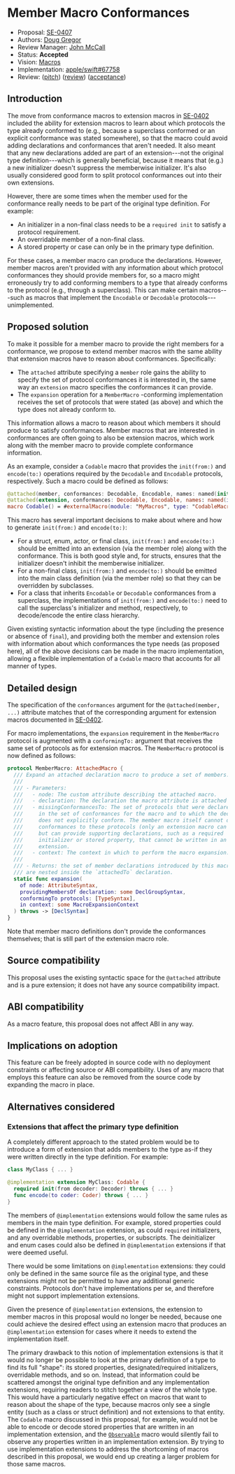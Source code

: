# Member Macro Conformances

* Proposal: [SE-0407](0407-member-macro-conformances.md)
* Authors: [Doug Gregor](https://github.com/DougGregor)
* Review Manager: [John McCall](https://github.com/rjmccall)
* Status: **Accepted**
* Vision: [Macros](https://github.com/apple/swift-evolution/blob/main/visions/macros.md)
* Implementation: [apple/swift#67758](https://github.com/apple/swift/pull/67758)
* Review: ([pitch](https://forums.swift.org/t/pitch-member-macros-that-know-what-conformances-are-missing/66590)) ([review](https://forums.swift.org/t/se-0407-member-macro-conformances/66951)) ([acceptance](https://forums.swift.org/t/accepted-se-0407-member-macro-conformances/67345))

## Introduction

The move from conformance macros to extension macros in [SE-0402](https://github.com/apple/swift-evolution/blob/main/proposals/0402-extension-macros.md) included the ability for extension macros to learn about which protocols the type already conformed to (e.g., because a superclass conformed or an explicit conformance was stated somewhere), so that the macro could avoid adding declarations and conformances that aren't needed. It also meant that any new declarations added are part of an extension---not the original type definition---which is generally beneficial, because it means that (e.g.) a new initializer doesn't suppress the memberwise initializer. It's also usually considered good form to split protocol conformances out into their own extensions.

However, there are some times when the member used for the conformance really needs to be part of the original type definition. For example:

- An initializer in a non-final class needs to be a `required init` to satisfy a protocol requirement.
- An overridable member of a non-final class.
- A stored property or case can only be in the primary type definition.

For these cases, a member macro can produce the declarations. However, member macros aren't provided with any information about which protocol conformances they should provide members for, so a macro might erroneously try to add conforming members to a type that already conforms to the protocol (e.g., through a superclass). This can make certain macros---such as macros that implement the `Encodable` or `Decodable` protocols---unimplemented.

## Proposed solution

To make it possible for a member macro to provide the right members for a conformance, we propose to extend member macros with the same ability that extension macros have to reason about conformances. Specifically:

* The `attached` attribute specifying a `member` role gains the ability to specify the set of protocol conformances it is interested in, the same way an `extension` macro specifies the conformances it can provide.
* The `expansion` operation for a `MemberMacro` -conforming implementation receives the set of protocols that were stated (as above) and which the type does not already conform to.

This information allows a macro to reason about which members it should produce to satisfy conformances. Member macros that are interested in conformances are often going to also be extension macros, which work along with the member macro to provide complete conformance information.

As an example, consider a `Codable` macro that provides the `init(from:)` and `encode(to:)` operations required by the `Decodable` and `Encodable` protocols, respectively. Such a macro could be defined as follows:

```swift
@attached(member, conformances: Decodable, Encodable, names: named(init(from:), encode(to:)))
@attached(extension, conformances: Decodable, Encodable, names: named(init(from:), encode(to:)))
macro Codable() = #externalMacro(module: "MyMacros", type: "CodableMacro")
```

This macro has several important decisions to make about where and how to generate `init(from:)` and `encode(to:)`:

* For a struct, enum, actor, or final class, `init(from:)` and `encode(to:)` should be emitted into an extension (via the member role) along with the conformance. This is both good style and, for structs, ensures that the initializer doesn't inhibit the memberwise initializer.
* For a non-final class, `init(from:)` and `encode(to:)` should be emitted into the main class definition (via the member role) so that they can be overridden by subclasses.
* For a class that inherits `Encodable` or `Decodable` conformances from a superclass, the implementations of `init(from:)` and `encode(to:)` need to call the superclass's initializer and method, respectively, to decode/encode the entire class hierarchy.

Given existing syntactic information about the type (including the presence or absence of `final`), and providing both the member and extension roles  with information about which conformances the type needs (as proposed here), all of the above decisions can be made in the macro implementation, allowing a flexible implementation of a `Codable` macro that accounts for all manner of types.

## Detailed design

The specification of the `conformances` argument for the `@attached(member, ...)` attribute matches that of the corresponding argument for extension macros documented in [SE-0402](https://github.com/apple/swift-evolution/blob/main/proposals/0402-extension-macros.md).  

For macro implementations, the `expansion` requirement in the  `MemberMacro` protocol is augmented with a `conformingTo:` argument that receives the same set of protocols as for extension macros. The `MemberMacro` protocol is now defined as follows:

```swift
protocol MemberMacro: AttachedMacro {
  /// Expand an attached declaration macro to produce a set of members.
  ///
  /// - Parameters:
  ///   - node: The custom attribute describing the attached macro.
  ///   - declaration: The declaration the macro attribute is attached to.
  ///   - missingConformancesTo: The set of protocols that were declared
  ///     in the set of conformances for the macro and to which the declaration
  ///     does not explicitly conform. The member macro itself cannot declare
  ///     conformances to these protocols (only an extension macro can do that),
  ///     but can provide supporting declarations, such as a required
  ///     initializer or stored property, that cannot be written in an
  ///     extension.
  ///   - context: The context in which to perform the macro expansion.
  ///
  /// - Returns: the set of member declarations introduced by this macro, which
  /// are nested inside the `attachedTo` declaration.
  static func expansion(
    of node: AttributeSyntax,
    providingMembersOf declaration: some DeclGroupSyntax,
    conformingTo protocols: [TypeSyntax],
    in context: some MacroExpansionContext
  ) throws -> [DeclSyntax]
}
```

Note that member macro definitions don't provide the conformances themselves; that is still part of the extension macro role.

## Source compatibility

This proposal uses the existing syntactic space for the `@attached` attribute and is a pure extension; it does not have any source compatibility impact.

## ABI compatibility

As a macro feature, this proposal does not affect ABI in any way.

## Implications on adoption

This feature can be freely adopted in source code with no deployment constraints or affecting source or ABI compatibility. Uses of any macro that employs this feature can also be removed from the source code by expanding the macro in place.

## Alternatives considered

### Extensions that affect the primary type definition

A completely different approach to the stated problem would be to introduce a form of extension that adds members to the type as-if they were written directly in the type definition. For example:

```swift
class MyClass { ... }

@implementation extension MyClass: Codable {
  required init(from decoder: Decoder) throws { ... }
  func encode(to coder: Coder) throws { ... }
}
```

The members of `@implementation` extensions would follow the same rules as members in the main type definition. For example, stored properties could be defined in the `@implementation` extension, as could `required` initializers, and any overridable methods, properties, or subscripts. The deinitializer and enum cases could also be defined in `@implementation` extensions if that were deemed useful.

There would be some limitations on `@implementation` extensions: they could only be defined in the same source file as the original type, and these extensions might not be permitted to have any additional generic constraints. Protocols don't have implementations per se, and therefore might not support implementation extensions.

Given the presence of `@implementation` extensions, the extension to member macros in this proposal would no longer be needed, because one could achieve the desired effect using an extension macro that produces an `@implementation` extension for cases where it needs to extend the implementation itself.

The primary drawback to this notion of implementation extensions is that it would no longer be possible to look at the primary definition of a type to find its full "shape": its stored properties, designated/required initializers, overridable methods, and so on.  Instead, that information could be scattered amongst the original type definition and any implementation extensions, requiring readers to stitch together a view of the whole type. This would have a particularly negative effect on macros that want to reason about the shape of the type, because macros only see a single entity (such as a class or struct definition) and not extensions to that entity. The `Codable` macro discussed in this proposal, for example, would not be able to encode or decode stored properties that are written in an implementation extension, and the [`Observable`](https://github.com/apple/swift-evolution/blob/main/proposals/0395-observability.md) macro would silently fail to observe any properties written in an implementation extension. By trying to use implementation extensions to address the shortcoming of macros described in this proposal, we would end up creating a larger problem for those same macros.
